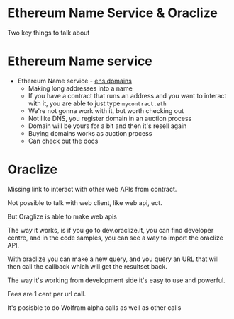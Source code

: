 # Ethereum Name Service & Oraclize

Two key things to talk about

# Ethereum Name service

* Ethereum Name service - [ens.domains](http://ens.domains)
    - Making long addresses into a name
    - If you have a contract that runs an address and you want to interact with it, you are able to just type `mycontract.eth`
    - We're not gonna work with it, but worth checking out
    - Not like DNS, you register domain in an auction process
    - Domain will be yours for a bit and then it's resell again
    - Buying domains works as auction process
    - Can check out the docs

# Oraclize

Missing link to interact with other web APIs from contract.

Not possible to talk with web client, like web api, ect.

But Oraglize is able to make web apis

The way it works, is if you go to dev.oraclize.it, you can find developer centre, and in the code samples, you can see a way to import the oraclize API.

With oraclize you can make a new query, and you query an URL that will then call the callback which will get the resultset back.

The way it's working from development side it's easy to use and powerful.

Fees are 1 cent per url call.

It's posisble to do Wolfram alpha calls as well as other calls


